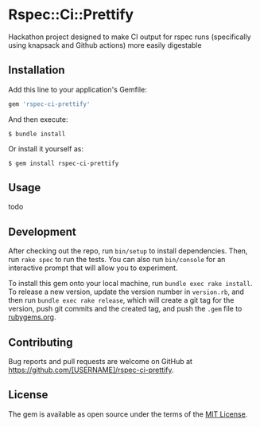 # Rspec::Ci::Prettify

Hackathon project designed to make CI output for rspec runs (specifically using knapsack and Github actions) more easily digestable

## Installation

Add this line to your application's Gemfile:

```ruby
gem 'rspec-ci-prettify'
```

And then execute:

    $ bundle install

Or install it yourself as:

    $ gem install rspec-ci-prettify

## Usage

todo

## Development

After checking out the repo, run `bin/setup` to install dependencies. Then, run `rake spec` to run the tests. You can also run `bin/console` for an interactive prompt that will allow you to experiment.

To install this gem onto your local machine, run `bundle exec rake install`. To release a new version, update the version number in `version.rb`, and then run `bundle exec rake release`, which will create a git tag for the version, push git commits and the created tag, and push the `.gem` file to [rubygems.org](https://rubygems.org).

## Contributing

Bug reports and pull requests are welcome on GitHub at https://github.com/[USERNAME]/rspec-ci-prettify.

## License

The gem is available as open source under the terms of the [MIT License](https://opensource.org/licenses/MIT).
